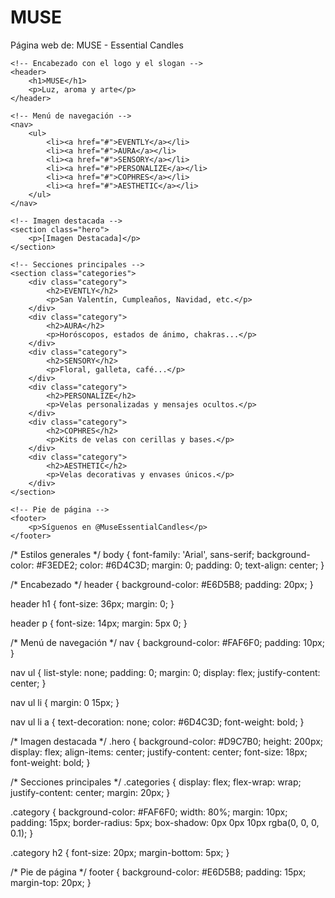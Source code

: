 # MUSE
Página web de: MUSE - Essential Candles
<!DOCTYPE html>
<html lang="es">
<head>
    <meta charset="UTF-8">
    <meta name="viewport" content="width=device-width, initial-scale=1.0">
    <title>MUSE - Essential Candles</title>
    <link rel="stylesheet" href="styles.css">
</head>
<body>

    <!-- Encabezado con el logo y el slogan -->
    <header>
        <h1>MUSE</h1>
        <p>Luz, aroma y arte</p>
    </header>

    <!-- Menú de navegación -->
    <nav>
        <ul>
            <li><a href="#">EVENTLY</a></li>
            <li><a href="#">AURA</a></li>
            <li><a href="#">SENSORY</a></li>
            <li><a href="#">PERSONALIZE</a></li>
            <li><a href="#">COPHRES</a></li>
            <li><a href="#">AESTHETIC</a></li>
        </ul>
    </nav>

    <!-- Imagen destacada -->
    <section class="hero">
        <p>[Imagen Destacada]</p>
    </section>

    <!-- Secciones principales -->
    <section class="categories">
        <div class="category">
            <h2>EVENTLY</h2>
            <p>San Valentín, Cumpleaños, Navidad, etc.</p>
        </div>
        <div class="category">
            <h2>AURA</h2>
            <p>Horóscopos, estados de ánimo, chakras...</p>
        </div>
        <div class="category">
            <h2>SENSORY</h2>
            <p>Floral, galleta, café...</p>
        </div>
        <div class="category">
            <h2>PERSONALIZE</h2>
            <p>Velas personalizadas y mensajes ocultos.</p>
        </div>
        <div class="category">
            <h2>COPHRES</h2>
            <p>Kits de velas con cerillas y bases.</p>
        </div>
        <div class="category">
            <h2>AESTHETIC</h2>
            <p>Velas decorativas y envases únicos.</p>
        </div>
    </section>

    <!-- Pie de página -->
    <footer>
        <p>Síguenos en @MuseEssentialCandles</p>
    </footer>

</body>
</html>
/* Estilos generales */
body {
    font-family: 'Arial', sans-serif;
    background-color: #F3EDE2;
    color: #6D4C3D;
    margin: 0;
    padding: 0;
    text-align: center;
}

/* Encabezado */
header {
    background-color: #E6D5B8;
    padding: 20px;
}

header h1 {
    font-size: 36px;
    margin: 0;
}

header p {
    font-size: 14px;
    margin: 5px 0;
}

/* Menú de navegación */
nav {
    background-color: #FAF6F0;
    padding: 10px;
}

nav ul {
    list-style: none;
    padding: 0;
    margin: 0;
    display: flex;
    justify-content: center;
}

nav ul li {
    margin: 0 15px;
}

nav ul li a {
    text-decoration: none;
    color: #6D4C3D;
    font-weight: bold;
}

/* Imagen destacada */
.hero {
    background-color: #D9C7B0;
    height: 200px;
    display: flex;
    align-items: center;
    justify-content: center;
    font-size: 18px;
    font-weight: bold;
}

/* Secciones principales */
.categories {
    display: flex;
    flex-wrap: wrap;
    justify-content: center;
    margin: 20px;
}

.category {
    background-color: #FAF6F0;
    width: 80%;
    margin: 10px;
    padding: 15px;
    border-radius: 5px;
    box-shadow: 0px 0px 10px rgba(0, 0, 0, 0.1);
}

.category h2 {
    font-size: 20px;
    margin-bottom: 5px;
}

/* Pie de página */
footer {
    background-color: #E6D5B8;
    padding: 15px;
    margin-top: 20px;
}
